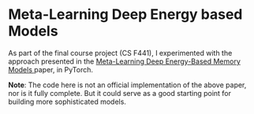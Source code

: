 # Meta-Learning Deep Energy based Models

As part of the final course project (CS F441), I experimented with the approach presented in the [Meta-Learning Deep Energy-Based Memory Models
](https://arxiv.org/abs/1910.02720) paper, in PyTorch.

**Note**: The code here is not an official implementation of the above paper, nor is it fully complete. But it could serve as a good starting point for building more sophisticated models.

